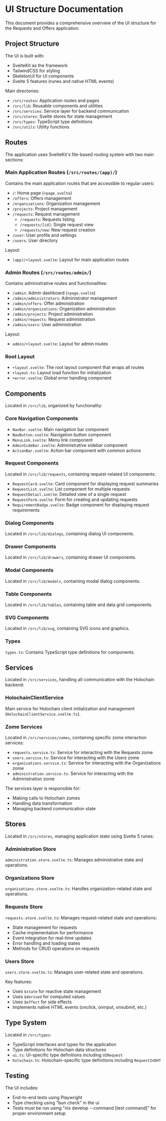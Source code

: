 # UI Structure Documentation

This document provides a comprehensive overview of the UI structure for the Requests and Offers application.

## Project Structure

The UI is built with:

- SvelteKit as the framework
- TailwindCSS for styling
- SkeletonUI for UI components
- Svelte 5 features (runes and native HTML events)

Main directories:

- `/src/routes`: Application routes and pages
- `/src/lib`: Reusable components and utilities
- `/src/services`: Service layer for backend communication
- `/src/stores`: Svelte stores for state management
- `/src/types`: TypeScript type definitions
- `/src/utils`: Utility functions

## Routes

The application uses SvelteKit's file-based routing system with two main sections:

### Main Application Routes (`/src/routes/(app)/`)

Contains the main application routes that are accessible to regular users:

- `/`: Home page (`+page.svelte`)
- `/offers`: Offers management
- `/organizations`: Organization management
- `/projects`: Project management
- `/requests`: Request management
  - `/requests`: Requests listing
  - `/requests/[id]`: Single request view
  - `/requests/new`: New request creation
- `/user`: User profile and settings
- `/users`: User directory

Layout:

- `(app)/+layout.svelte`: Layout for main application routes

### Admin Routes (`/src/routes/admin/`)

Contains administrative routes and functionalities:

- `/admin`: Admin dashboard (`+page.svelte`)
- `/admin/administrators`: Administrator management
- `/admin/offers`: Offer administration
- `/admin/organizations`: Organization administration
- `/admin/projects`: Project administration
- `/admin/requests`: Request administration
- `/admin/users`: User administration

Layout:

- `admin/+layout.svelte`: Layout for admin routes

### Root Layout

- `+layout.svelte`: The root layout component that wraps all routes
- `+layout.ts`: Layout load function for initialization
- `+error.svelte`: Global error handling component

## Components

Located in `/src/lib`, organized by functionality:

### Core Navigation Components

- `NavBar.svelte`: Main navigation bar component
- `NavButton.svelte`: Navigation button component
- `MenuLink.svelte`: Menu link component
- `AdminSideBar.svelte`: Administrative sidebar component
- `ActionBar.svelte`: Action bar component with common actions

### Request Components

Located in `/src/lib/requests`, containing request-related UI components:

- `RequestCard.svelte`: Card component for displaying request summaries
- `RequestList.svelte`: List component for multiple requests
- `RequestDetail.svelte`: Detailed view of a single request
- `RequestForm.svelte`: Form for creating and updating requests
- `RequirementBadge.svelte`: Badge component for displaying request requirements

### Dialog Components

Located in `/src/lib/dialogs`, containing dialog UI components.

### Drawer Components

Located in `/src/lib/drawers`, containing drawer UI components.

### Modal Components

Located in `/src/lib/modals`, containing modal dialog components.

### Table Components

Located in `/src/lib/tables`, containing table and data grid components.

### SVG Components

Located in `/src/lib/svg`, containing SVG icons and graphics.

### Types

`types.ts`: Contains TypeScript type definitions for components.

## Services

Located in `/src/services`, handling all communication with the Holochain backend:

### HolochainClientService

Main service for Holochain client initialization and management (`HolochainClientService.svelte.ts`).

### Zome Services

Located in `/src/services/zomes`, containing specific zome interaction services:

- `requests.service.ts`: Service for interacting with the Requests zome
- `users.service.ts`: Service for interacting with the Users zome
- `organizations.service.ts`: Service for interacting with the Organizations zome
- `administration.service.ts`: Service for interacting with the Administration zome

The services layer is responsible for:

- Making calls to Holochain zomes
- Handling data transformation
- Managing backend communication state

## Stores

Located in `/src/stores`, managing application state using Svelte 5 runes:

### Administration Store

`administration.store.svelte.ts`: Manages administrative state and operations.

### Organizations Store

`organizations.store.svelte.ts`: Handles organization-related state and operations.

### Requests Store

`requests.store.svelte.ts`: Manages request-related state and operations:

- State management for requests
- Cache implementation for performance
- Event integration for real-time updates
- Error handling and loading states
- Methods for CRUD operations on requests

### Users Store

`users.store.svelte.ts`: Manages user-related state and operations.

Key features:

- Uses `$state` for reactive state management
- Uses `$derived` for computed values
- Uses `$effect` for side effects
- Implements native HTML events (onclick, oninput, onsubmit, etc.)

## Type System

Located in `/src/types`:

- TypeScript interfaces and types for the application
- Type definitions for Holochain data structures
- `ui.ts`: UI-specific type definitions including `UIRequest`
- `holochain.ts`: Holochain-specific type definitions including `RequestInDHT`

## Testing

The UI includes:

- End-to-end tests using Playwright
- Type checking using "bun check" in the ui
- Tests must be run using "nix develop --command [test command]" for proper environment setup
